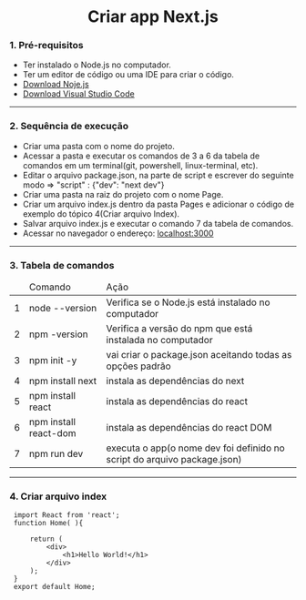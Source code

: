 <h1 align="center"> Criar app Next.js </h1>

<div>
     <h3 align="left">1. Pré-requisitos</h3>
     <ul>
          <li>Ter instalado o Node.js no computador.</li>
          <li>Ter um editor de código ou uma IDE para criar o código.</li>
          <li><a href="https://nodejs.org/en/download/">Download Noje.js</a></li>
          <li><a href="https://code.visualstudio.com/">Download Visual Studio Code</a></li>
     </ul>
</div>

<div>
<hr>
<h3 align="left">2. Sequência de execução </h3>
<ul>
     <li>Criar uma pasta com o nome do projeto.</li>
     <li>Acessar a pasta e executar os comandos de 3 a 6 da tabela de comandos em um terminal(git, powershell, linux-terminal, etc).</li>
     <li>Editar o arquivo package.json, na parte de script e escrever do seguinte modo => "script" : {"dev": "next dev"}</li>
     <li> Criar uma pasta na raiz do projeto com o nome Page.</li>
     <li> Criar um arquivo index.js dentro da pasta Pages e adicionar o código de exemplo do tópico 4(Criar arquivo Index).</li>
     <li> Salvar arquivo index.js e executar o comando 7 da tabela de comandos.</li>
     <li>Acessar no navegador o endereço: <a href="http://localhost:3000/" target="_blank">localhost:3000</a></li>
</ul>
</div>

<div>
<hr>
<h3 align="left">3. Tabela de comandos</h3>
<table>
     <thead>
          <tr>
               <td></td>
               <td>Comando</td>
               <td>Ação</td>
          </tr>
     </thead>
     <tbody>
           <tr>
               <td>1</td>
               <td>node --version</td>
               <td>Verifica se o Node.js está instalado no computador</td>
          </tr>
           <tr>
               <td>2</td>
               <td>npm -version</td>
               <td>Verifica a versão do npm que está instalada no computador</td>
          </tr>
          <tr>
               <td>3</td>
               <td>npm init -y</td>
               <td>vai criar o package.json aceitando todas as opções padrão</td>
          </tr>
          <tr>
               <td>4</td>
               <td>npm install next</td>
               <td>instala as dependências do next</td>
          </tr>
          <tr>
               <td>5</td>
               <td>npm install react</td>
               <td>instala as dependências do react</td>
          </tr>
          <tr>
               <td>6</td>
               <td>npm install react-dom</td>
               <td>instala as dependências do react DOM</td>
          </tr>
          <tr>
               <td>7</td>
               <td>npm run dev</td>
               <td>executa o app(o nome dev foi definido no script do arquivo package.json)</td>
          </tr>
     </tbody>
</table>
</div>

<div>
<hr>
<h3 align="left">4. Criar arquivo index </h3>
<div>
     
     import React from 'react';
     function Home( ){

         return (
             <div>
                 <h1>Hello World!</h1>
             </div>
         );
     }
     export default Home;     
</div>
</div>     



